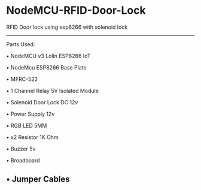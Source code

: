 # NodeMCU-RFID-Door-Lock
RFID Door lock using esp8266 with solenoid lock

------------------------------------------------
Parts Used:

• NodeMCU v3 Lolin ESP8266 IoT

• NodeMcu ESP8266 Base Plate

• MFRC-522 

• 1 Channel Relay 5V Isolated Module

• Solenoid Door Lock DC 12v

• Power Supply 12v

• RGB LED 5MM

• x2 Resistor 1K Ohm 

• Buzzer 5v

• Broadboard 

• Jumper Cables 
----------------------------


